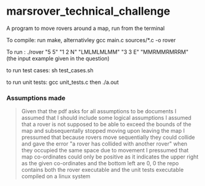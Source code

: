 # marsrover_technical_challenge

A program to move rovers around a map, run from the terminal

To compile: run make, alternativley gcc main.c sources/*.c -o rover

To run    : ./rover "5 5" "1 2 N" "LMLMLMLMM" "3 3 E" "MMRMMRMRRM" 
(the input example given in the question)

to run test cases: sh test_cases.sh

to run unit tests: gcc unit_tests.c then ./a.out

### Assumptions made

> Given that the pdf asks for all assumptions to be documents I assumed that I should include some logical assumptions
> I assumed that a rover is not supposed to be able to exceed the bounds of the map and subsequentally stopped moving upon leaving the map
>I pressumed that because rovers move sequentially they could collide and gave the error "a rover has collided with another rover" when they occupied the same space due to movement
>I pressumed that map co-ordinates could only be positive as it indicates the upper right as the given co-ordinates and the bottom left are 0, 0
>the repo contains both the rover executable and the unit tests executable compiled on a linux system





